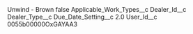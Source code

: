 <?xml version="1.0" encoding="UTF-8"?>
<CustomMetadata xmlns="http://soap.sforce.com/2006/04/metadata" xmlns:xsi="http://www.w3.org/2001/XMLSchema-instance" xmlns:xsd="http://www.w3.org/2001/XMLSchema">
    <label>Unwind - Brown</label>
    <protected>false</protected>
    <values>
        <field>Applicable_Work_Types__c</field>
        <value xsi:nil="true"/>
    </values>
    <values>
        <field>Dealer_Id__c</field>
        <value xsi:nil="true"/>
    </values>
    <values>
        <field>Dealer_Type__c</field>
        <value xsi:nil="true"/>
    </values>
    <values>
        <field>Due_Date_Setting__c</field>
        <value xsi:type="xsd:double">2.0</value>
    </values>
    <values>
        <field>User_Id__c</field>
        <value xsi:type="xsd:string">0055b00000OxGAYAA3</value>
    </values>
</CustomMetadata>
